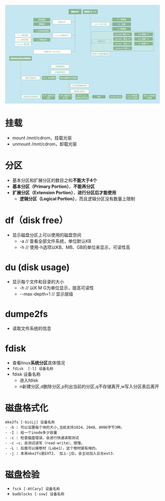 ![](../photo/10_磁盘、逻辑卷和故障修复.png)

# 挂载
- mount /mnt/cdrom，挂载光驱
- unmount /mnt/cdrom，卸载光驱

# 分区
- 基本分区和扩展分区的数目之和**不能大于4个**
- **基本分区（Primary Portion）**，**不能再分区**
- **扩展分区（Extension Portion）**，**进行分区后才能使用**
	- **逻辑分区（Logical Portion）**，而且逻辑分区没有数量上限制

# df（disk free）
- 显示磁盘分区上可以使用的磁盘空间
	- -a    // 查看全部文件系统，单位默认KB
	- -h    // 使用-h选项以KB、MB、GB的单位来显示，可读性高

# du (disk usage)
- 显示每个文件和目录的大小
	- -h  // 以K  M  G为单位显示，提高可读性
	- --max-depth=1  // 显示层级

# dumpe2fs
- 读取文件系统的信息

# fdisk
- 查看linux**系统分区**具体情况
- `fdisk  [‐l] 设备名称`
- fdisk 设备名称
	- 进入fdisk
	- n新建分区,d删除分区,p列出当前的分区,q不存储离开,w写入分区表后离开

# 磁盘格式化
```
mke2fs [-bicLj] 设备名称	
- -b : 可以设置每个块的大小,当前支持1024、2048、4096字节3种。
- -I : 给一个inode多少容量
- -c : 检查磁盘错误，会进行快速读取测试
- -c –c，会测试读写（read-write），很慢。
- -L : 后面可以接卷材（Labe1），这个卷材是有用的。
- -j : 本来mke2fs是EXT2， 加上-j后，会主动加入日志ext3.
```

# 磁盘检验
- `fsck [-AtCary] 设备名称`
- `badblocks [-svw] 设备名称`